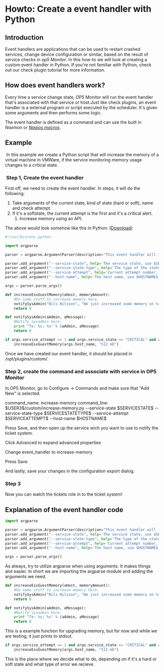 # Howto: Create a event handler with Python

## Introduction

Event handlers are applications that can be used to restart crashed services, change device configuration or similar, based on the result of service checks in *op5 Monitor*.
In this how-to we will look at creating a custom event handler in Python.
If you're not familiar with Python, check out our check plugin tutorial for more information.

## How does event handlers work?

Every time a service change state, OP5 Monitor will run the event handler that's associated with that service or host.Just like check plugins, an event handler is a external program or script executed by the scheduler. It's given some arguments and then performs some logic.

The event handler is defined as a command and can use the built in *Naemon* or [*Nagios macros*](http://nagios.sourceforge.net/docs/3_0/macrolist.html).

## Example

 In this example we create a Python script that will increase the memory of a virtual machine in VMWare, if the service monitoring memory usage changes to a critical state.

###  Step 1, Create the event handler

First off, we need to create the event handler. In steps, it will do the following:

1. Take arguments of the current state, kind of state (hard or soft), name and check attempt.
2. If it's a softstate, the current attempt is the first and it's a critical alert.
    1.  Increase memory using an API.

The above would look somehow like this in Python: ([Download](attachments/11633113/11567179.py))

``` {.py data-syntaxhighlighter-params="brush: py; gutter: true; theme: Confluence" data-theme="Confluence" style="brush: py; gutter: true; theme: Confluence"}
#!/usr/bin/env python

import argparse

parser = argparse.ArgumentParser(description="This event handler will increase the memory of a ESX guest when triggered.")

parser.add_argument("--service-state", help='The service state, use $SERVICESTATE$', required=True)
parser.add_argument("--service-state-type", help='The type of the state, use $SERVICESTATETYPE$', required=True)
parser.add_argument("--service-attempt", help='Current attempt number, $SERVICEATTEMPT$', required=True, type=int)
parser.add_argument("--host-name", help='The host name, use $HOSTNAME$', required=True)

args = parser.parse_args()

def increaseEsxGuestMemory(aHost, memoryAmount):
    #Do some stuff to increase memory here.
    notifySysAdmin("Nils Nilsson", "We just increased some memory on %s." % (aHost))
    return 0

def notifySysAdmin(aAdmin, aMessage):
    #Notify sysadmin here.
    print "To: %s; %s" % (aAdmin, aMessage)
    return 0

if args.service_attempt == 1 and args.service_state == "CRITICAL" and args.service_state_type == "SOFT":
    increaseEsxGuestMemory(args.host_name, "512 mb")
```

Once we have created our event handler, it should be placed in /opt/plugins/custom/.

### Step 2, create the command and associate with service in OP5 Monitor

In OP5 Monitor, go to Configure -\> Commands and make sure that "Add New" is selected.

command\_name: increase-memory
command\_line: \$USER3\$/custom/increase-memory.py --service-state \$SERVICESTATE\$ --service-state-type \$SERVICESTATETYPE\$ --service-attempt \$SERVICEATTEMPT\$ --host-name \$HOSTNAME\$

Press Save, and then open up the service wich you want to use to notify the ticket system.

Click Advanced to expand advanced properties

Change event\_handler to increase-memory

Press Save

And lastly, save your changes in the configuration export dialog.

### Step 3

Now you can watch the tickets role in to the ticket system!

## Explanation of the event handler code

``` {.py data-syntaxhighlighter-params="brush: py; gutter: false; theme: Confluence" data-theme="Confluence" style="brush: py; gutter: false; theme: Confluence"}
import argparse

parser = argparse.ArgumentParser(description="This event handler will increase the memory of a ESX guest when triggered.")
parser.add_argument("--service-state", help='The service state, use $SERVICESTATE$', required=True)
parser.add_argument("--service-state-type", help='The type of the state, use $SERVICESTATETYPE$', required=True)
parser.add_argument("--service-attempt", help='Current attempt number, $SERVICEATTEMPT$', required=True)
parser.add_argument("--host-name", help='The host name, use $HOSTNAME$', required=True)

args = parser.parse_args()
```

As always, try to utilize argparse when using arguments. It makes things alot easier. In short we are importing the argparse module and adding the arguments we need.

``` {.py data-syntaxhighlighter-params="brush: py; gutter: false; theme: Confluence" data-theme="Confluence" style="brush: py; gutter: false; theme: Confluence"}
def increaseEsxGuestMemory(aHost, memoryAmount):
    #Do some stuff to increase memory here.
    notifySysAdmin("Nils Nilsson", "We just increased some memory on %s." % (aHost))
    return 0

def notifySysAdmin(aAdmin, aMessage):
    #Notify sysadmin here.
    print "To: %s; %s" % (aAdmin, aMessage)
    return 0
```

This is a example function for upgrading memory, but for now and while we are testing, it just prints to stdout.

``` {.py data-syntaxhighlighter-params="brush: py; gutter: false; theme: Confluence" data-theme="Confluence" style="brush: py; gutter: false; theme: Confluence"}
if args.service_attempt == 1 and args.service_state == "CRITICAL" and args.service_state_type == "SOFT":
    increaseEsxGuestMemory(args.host_name, "512 mb")
```

This is the place where we decide what to do, depending on if it's a hard or soft state and what type of error we recieve.
